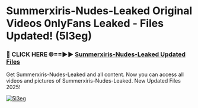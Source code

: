 # Summerxiris-Nudes-Leaked Original Videos 0nlyFans Leaked - Files Updated! (5l3eg)

<h3>🔴 CLICK HERE 🌐==►► <a href="https://tinyurl.com/4mcuefdz" rel="nofollow">Summerxiris-Nudes-Leaked Updated Files</a></h3>

Get Summerxiris-Nudes-Leaked and all content. Now you can access all videos and pictures of Summerxiris-Nudes-Leaked. New Updated Files 2025!

[![5l3eg](https://i.imgur.com/StAQSOY.gif)](https://tinyurl.com/4mcuefdz)
